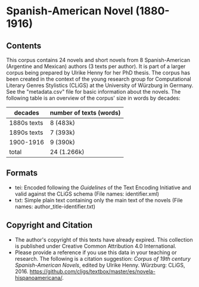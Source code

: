 Spanish-American Novel (1880-1916)
========================================

## Contents ##

This corpus contains 24 novels and short novels from 8 Spanish-American (Argentine and Mexican) authors (3 texts per author). 
It is part of a larger corpus being prepared by Ulrike Henny for her PhD thesis. 
The corpus has been created in the context of the young research group for Computational Literary Genres Stylistics (CLiGS) at the University of Würzburg in Germany.
See the "metadata.csv" file for basic information about the novels. The following table is an overview of the corpus' size in words by decades:

|decades       | number of texts (words) |
|--------------|-------------------------|
|1880s texts   |              8   (483k) |
|1890s texts   |              7   (393k) |
|1900-1916     |              9   (390k) |
|total         |             24 (1.266k) |

## Formats

* tei: Encoded following the _Guidelines_ of the Text Encoding Initiative and valid against the CLiGS schema (File names: identifier.xml)
* txt: Simple plain text containing only the main text of the novels (File names: author_title-identifier.txt)

## Copyright and Citation

* The author's copyright of this texts have already expired. This collection is published under Creative Common Attribution 4.0 International.
* Please provide a reference if you use this data in your teaching or research. The following is a citation suggestion: _Corpus of 19th century Spanish-American Novels_, edited by Ulrike Henny. Würzburg: CLiGS, 2016. https://github.com/cligs/textbox/master/es/novela-hispanoamericana/. 

